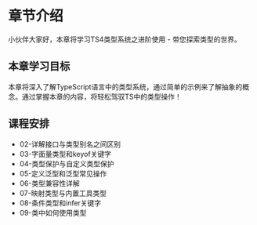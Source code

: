 # 章节介绍

小伙伴大家好，本章将学习TS4类型系统之进阶使用 - 带您探索类型的世界。

## 本章学习目标

本章将深入了解TypeScript语言中的类型系统，通过简单的示例来了解抽象的概念。通过掌握本章的内容，将轻松驾驭TS中的类型操作！


## 课程安排

- 02-详解接口与类型别名之间区别
- 03-字面量类型和keyof关键字
- 04-类型保护与自定义类型保护
- 05-定义泛型和泛型常见操作
- 06-类型兼容性详解
- 07-映射类型与内置工具类型
- 08-条件类型和infer关键字
- 09-类中如何使用类型
